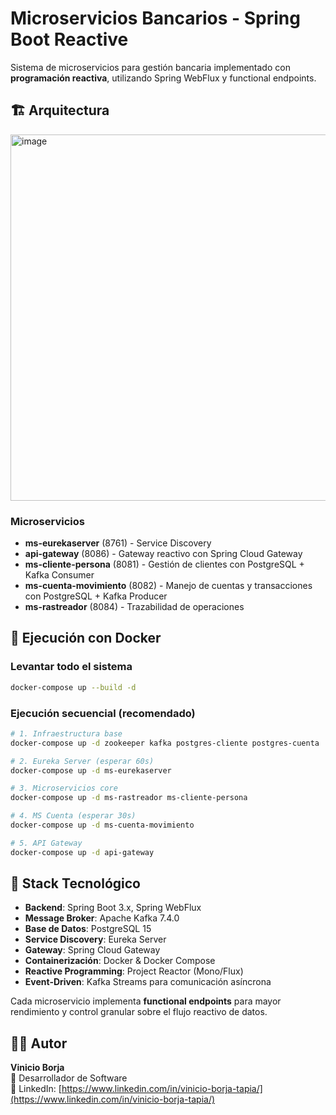# Microservicios Bancarios - Spring Boot Reactive

Sistema de microservicios para gestión bancaria implementado con **programación reactiva**, utilizando Spring WebFlux y functional endpoints.

## 🏗️ Arquitectura
<img width="1179" height="586" alt="image" src="https://github.com/user-attachments/assets/93fc25cf-ee00-45ad-ac39-d77486522e70" />

### Microservicios
- **ms-eurekaserver** (8761) - Service Discovery
- **api-gateway** (8086) - Gateway reactivo con Spring Cloud Gateway
- **ms-cliente-persona** (8081) - Gestión de clientes con PostgreSQL + Kafka Consumer
- **ms-cuenta-movimiento** (8082) - Manejo de cuentas y transacciones con PostgreSQL + Kafka Producer
- **ms-rastreador** (8084) - Trazabilidad de operaciones

## 🚀 Ejecución con Docker

### Levantar todo el sistema
```bash
docker-compose up --build -d
```

### Ejecución secuencial (recomendado)
```bash
# 1. Infraestructura base
docker-compose up -d zookeeper kafka postgres-cliente postgres-cuenta

# 2. Eureka Server (esperar 60s)
docker-compose up -d ms-eurekaserver

# 3. Microservicios core
docker-compose up -d ms-rastreador ms-cliente-persona

# 4. MS Cuenta (esperar 30s)
docker-compose up -d ms-cuenta-movimiento

# 5. API Gateway
docker-compose up -d api-gateway
```

## 🔧 Stack Tecnológico

- **Backend**: Spring Boot 3.x, Spring WebFlux
- **Message Broker**: Apache Kafka 7.4.0
- **Base de Datos**: PostgreSQL 15
- **Service Discovery**: Eureka Server
- **Gateway**: Spring Cloud Gateway
- **Containerización**: Docker & Docker Compose
- **Reactive Programming**: Project Reactor (Mono/Flux)
- **Event-Driven**: Kafka Streams para comunicación asíncrona


Cada microservicio implementa **functional endpoints** para mayor rendimiento y control granular sobre el flujo reactivo de datos.

## 👨‍💻 Autor

**Vinicio Borja**  
📧 Desarrollador de Software  
🔗 LinkedIn: [https://www.linkedin.com/in/vinicio-borja-tapia/](https://www.linkedin.com/in/vinicio-borja-tapia/)
